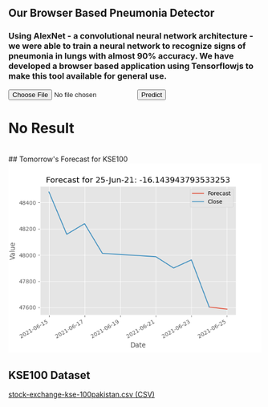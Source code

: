 ## Our Browser Based Pneumonia Detector
### Using AlexNet - a convolutional neural network architecture - we were able to train a neural network to recognize signs of pneumonia in lungs with almost 90% accuracy. We have developed a browser based application using Tensorflowjs to make this tool available for general use.

<script src="https://cdn.jsdelivr.net/npm/@tensorflow/tfjs@2.0.0/dist/tf.min.js"></script>
<script src="static/classifier.js"></script>
<input type="file" id="img" accept="image/*" onchange="LoadFile(event);">
<input type="button" onclick="predict(model);" value="Predict">
<h1 id="result">No Result</h1>
<br>
## Tomorrow's Forecast for KSE100
<img src="/images/pred.png" />

## KSE100 Dataset
<a href="/stock-exchange-kse-100pakistan.csv">stock-exchange-kse-100pakistan.csv (CSV)</a>
